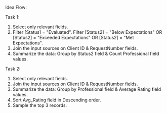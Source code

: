 Idea Flow:

Task 1:
1. Select only relevant fields.
2. Filter [Status] = "Evaluated". Filter [Status2] = "Below Expectations" OR [Status2] = "Exceeded Expectations" OR [Status2] = "Met Expectations".
3. Join the input sources on Client ID & RequestNumber fields.
4. Summarize the data: Group by Status2 field & Count Professional field values.

Task 2:
1. Select only relevant fields.
2. Join the input sources on Client ID & RequestNumber fields.
3. Summarize the data: Group by Professional field & Average Rating field values.
4. Sort Avg_Rating field in Descending order.
5. Sample the top 3 records.
